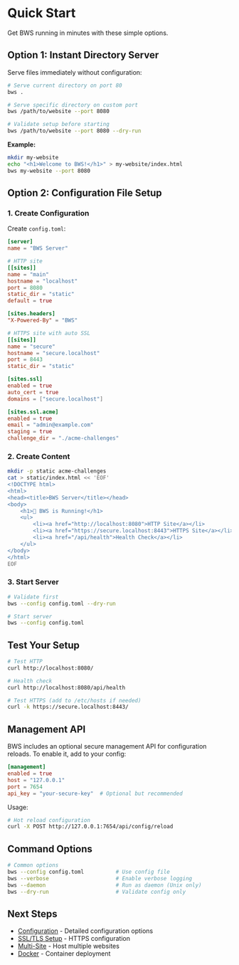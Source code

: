 # Quick Start

Get BWS running in minutes with these simple options.

## Option 1: Instant Directory Server

Serve files immediately without configuration:

```bash
# Serve current directory on port 80
bws .

# Serve specific directory on custom port  
bws /path/to/website --port 8080

# Validate setup before starting
bws /path/to/website --port 8080 --dry-run
```

**Example:**
```bash
mkdir my-website
echo "<h1>Welcome to BWS!</h1>" > my-website/index.html
bws my-website --port 8080
```

## Option 2: Configuration File Setup

### 1. Create Configuration

Create `config.toml`:

```toml
[server]
name = "BWS Server"

# HTTP site
[[sites]]
name = "main"
hostname = "localhost"
port = 8080
static_dir = "static"
default = true

[sites.headers]
"X-Powered-By" = "BWS"

# HTTPS site with auto SSL
[[sites]]
name = "secure"
hostname = "secure.localhost"
port = 8443
static_dir = "static"

[sites.ssl]
enabled = true
auto_cert = true
domains = ["secure.localhost"]

[sites.ssl.acme]
enabled = true
email = "admin@example.com"
staging = true
challenge_dir = "./acme-challenges"
```

### 2. Create Content

```bash
mkdir -p static acme-challenges
cat > static/index.html << 'EOF'
<!DOCTYPE html>
<html>
<head><title>BWS Server</title></head>
<body>
    <h1>🚀 BWS is Running!</h1>
    <ul>
        <li><a href="http://localhost:8080">HTTP Site</a></li>
        <li><a href="https://secure.localhost:8443">HTTPS Site</a></li>
        <li><a href="/api/health">Health Check</a></li>
    </ul>
</body>
</html>
EOF
```

### 3. Start Server

```bash
# Validate first
bws --config config.toml --dry-run

# Start server
bws --config config.toml
```

## Test Your Setup

```bash
# Test HTTP
curl http://localhost:8080/

# Health check
curl http://localhost:8080/api/health

# Test HTTPS (add to /etc/hosts if needed)
curl -k https://secure.localhost:8443/
```

## Management API

BWS includes an optional secure management API for configuration reloads. To enable it, add to your config:

```toml
[management]
enabled = true
host = "127.0.0.1"
port = 7654
api_key = "your-secure-key"  # Optional but recommended
```

Usage:
```bash
# Hot reload configuration
curl -X POST http://127.0.0.1:7654/api/config/reload
```

## Command Options

```bash
# Common options
bws --config config.toml          # Use config file
bws --verbose                     # Enable verbose logging
bws --daemon                      # Run as daemon (Unix only)
bws --dry-run                     # Validate config only
```

## Next Steps

- [Configuration](./configuration.md) - Detailed configuration options
- [SSL/TLS Setup](./ssl-tls.md) - HTTPS configuration  
- [Multi-Site](./multi-site.md) - Host multiple websites
- [Docker](./docker.md) - Container deployment
